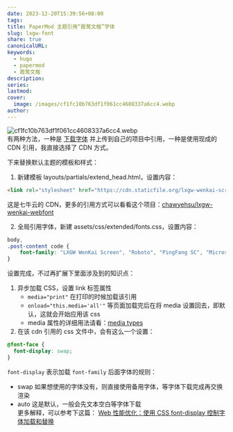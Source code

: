 ```yaml
---  
date: 2023-12-20T15:39:56+08:00  
tags:   
title: PaperMod 主题引用“霞鹜文楷”字体  
slug: lxgw-font  
share: true  
canonicalURL:   
keywords:  
  - hugo  
  - papermod  
  - 霞鹜文楷  
description:   
series:   
lastmod:   
cover:  
  image: /images/cf1fc10b763df1f061cc4608337a6cc4.webp  
author:   
---  
```

  
  
![cf1fc10b763df1f061cc4608337a6cc4.webp](/images/cf1fc10b763df1f061cc4608337a6cc4.webp)  
有两种方法，一种是 [下载字体]([lxgw/LxgwWenKai](https://github.com/lxgw/LxgwWenKai)) 并上传到自己的项目中引用，一种是使用现成的 CDN 引用，我直接选择了 CDN 方式。  
  
下来替换默认主题的模板和样式：  
1. 新建模板 layouts/partials/extend_head.html，设置内容：  
```html  
<link rel="stylesheet" href="https://cdn.staticfile.org/lxgw-wenkai-screen-webfont/1.7.0/style.css" media="print" onload="this.media='all'">  
```  
这是七牛云的 CDN，更多的引用方式可以看看这个项目：[chawyehsu/lxgw-wenkai-webfont](https://github.com/chawyehsu/lxgw-wenkai-webfont?tab=readme-ov-file)  
  
2. 全局引用字体，新建 assets/css/extended/fonts.css，设置内容：  
```css  
body,  
.post-content code {  
    font-family: "LXGW WenKai Screen", "Roboto", "PingFang SC", "Microsoft Yahei", sans-serif;  
}  
```  
  
设置完成，不过再扩展下里面涉及到的知识点：  
1. 异步加载 CSS，设置 link 标签属性  
	- `media="print"` 在打印的时候加载该引用  
	- `onload="this.media='all'"` 等页面加载完后在将 media 设置回去，即默认，这就会开始应用该 css  
	- media 属性的详细用法请看：[media types](https://developer.mozilla.org/en-US/docs/Web/CSS/@media#media_types)  
1. 在该 cdn 引用的 css 文件中，会有这么一个设置：  
``` css  
@font-face {  
  font-display: swap;  
}  
```  
`font-display` 表示加载 `font-family` 后面字体的规则：  
- swap 如果想使用的字体没有，则直接使用备用字体，等字体下载完成再交换渲染  
- auto 这是默认，一般会先文本空白等字体下载   
更多解释，可以参考下这篇： [Web 性能优化：使用 CSS font-display 控制字体加载和替换](https://zxuqian.cn/css-font-display-intro/)  
